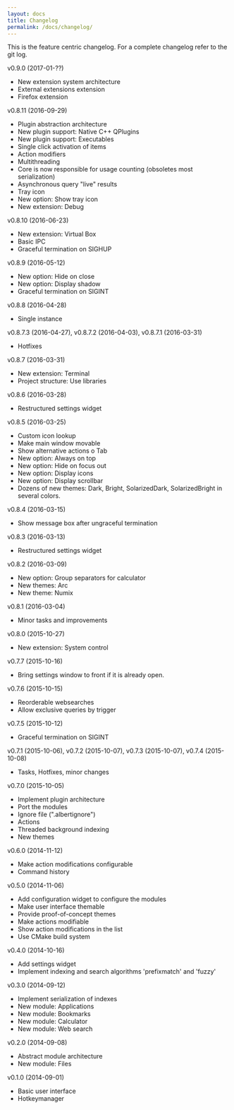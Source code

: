 ```yaml
---
layout: docs
title: Changelog
permalink: /docs/changelog/
---
```

This is the feature centric changelog. For a complete changelog refer to the git log.

v0.9.0 (2017-01-??)

- New extension system architecture
- External extensions extension
- Firefox extension

v0.8.11 (2016-09-29)

- Plugin abstraction architecture
- New plugin support: Native C++ QPlugins
- New plugin support: Executables
- Single click activation of items
- Action modifiers
- Multithreading
- Core is now responsible for usage counting (obsoletes most serialization)
- Asynchronous query "live" results
- Tray icon
- New option: Show tray icon
- New extension: Debug

v0.8.10 (2016-06-23)

- New extension: Virtual Box
- Basic IPC
- Graceful termination on SIGHUP

v0.8.9 (2016-05-12)

- New option: Hide on close
- New option: Display shadow
- Graceful termination on SIGINT

v0.8.8 (2016-04-28)

- Single instance

v0.8.7.3 (2016-04-27), v0.8.7.2 (2016-04-03), v0.8.7.1 (2016-03-31)

- Hotfixes

v0.8.7 (2016-03-31)

- New extension: Terminal
- Project structure: Use libraries

v0.8.6 (2016-03-28)

- Restructured settings widget

v0.8.5 (2016-03-25)

- Custom icon lookup
- Make main window movable
- Show alternative actions o Tab
- New option: Always on top
- New option: Hide on focus out
- New option: Display icons
- New option: Display scrollbar
- Dozens of new themes: Dark, Bright, SolarizedDark, SolarizedBright in several colors.

v0.8.4 (2016-03-15)

- Show message box after ungraceful termination

v0.8.3 (2016-03-13)

- Restructured settings widget

v0.8.2 (2016-03-09)

- New option: Group separators for calculator
- New themes: Arc
- New theme: Numix

v0.8.1 (2016-03-04)

- Minor tasks and improvements

v0.8.0 (2015-10-27)

- New extension: System control

v0.7.7 (2015-10-16)

- Bring settings window to front if it is already open.

v0.7.6 (2015-10-15)

- Reorderable websearches
- Allow exclusive queries by trigger

v0.7.5 (2015-10-12)

- Graceful termination on SIGINT

v0.7.1 (2015-10-06), v0.7.2 (2015-10-07), v0.7.3 (2015-10-07), v0.7.4 (2015-10-08)

- Tasks, Hotfixes, minor changes

v0.7.0 (2015-10-05)

- Implement plugin architecture
- Port the modules
- Ignore file (".albertignore")
- Actions
- Threaded background indexing
- New themes

v0.6.0 (2014-11-12)

- Make action modifications configurable
- Command history

v0.5.0 (2014-11-06)

- Add configuration widget to configure the modules
- Make user interface themable
- Provide proof-of-concept themes
- Make actions modifiable
- Show action modifications in the list
- Use CMake build system

v0.4.0 (2014-10-16)

- Add settings widget
- Implement indexing and search algorithms 'prefixmatch' and 'fuzzy'

v0.3.0 (2014-09-12)

- Implement serialization of indexes
- New module: Applications
- New module: Bookmarks
- New module: Calculator
- New module: Web search

v0.2.0 (2014-09-08)

- Abstract module architecture
- New module: Files

v0.1.0 (2014-09-01)

- Basic user interface
- Hotkeymanager
